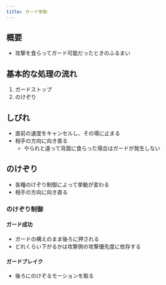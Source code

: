 ```yaml
---
title: ガード挙動
---
```


## 概要
* 攻撃を食らってガード可能だったときのふるまい

## 基本的な処理の流れ
1. ガードストップ
1. のけぞり

## しびれ
* 直前の速度をキャンセルし、その場に止まる
* 相手の方向に向き直る
    * やられと違って背面に食らった場合はガードが発生しない

## のけぞり
* 各種のけぞり制御によって挙動が変わる
* 相手の方向に向き直る

### のけぞり制御
#### ガード成功
* ガードの構えのまま後ろに押される
* どれくらい下がるかは攻撃側の攻撃優先度に依存する
#### ガードブレイク
* 後ろにのけぞるモーションを取る